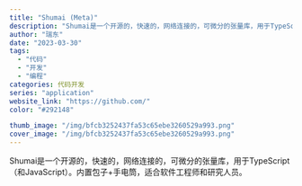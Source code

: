 ```yaml
---
title: "Shumai (Meta)"
description: "Shumai是一个开源的，快速的，网络连接的，可微分的张量库，用于TypeScript（和JavaScript）。内置包"
author: "瑞东"
date: "2023-03-30"
tags:
  - "代码"
  - "开发"
  - "编程"
categories: 代码开发
series: "application"
website_link: "https://github.com/"
color: "#292148"

thumb_image: "/img/bfcb3252437fa53c65ebe3260529a993.png"
cover_image: "/img/bfcb3252437fa53c65ebe3260529a993.png"
---
```


Shumai是一个开源的，快速的，网络连接的，可微分的张量库，用于TypeScript（和JavaScript）。内置包子+手电筒，适合软件工程师和研究人员。
